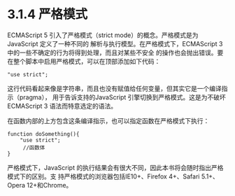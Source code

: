 # 3.1.4 严格模式

ECMAScript 5 引入了严格模式（strict mode）的概念。严格模式是为JavaScript 定义了一种不同的 解析与执行模型。在严格模式下，ECMAScript 3 中的一些不确定的行为将得到处理，而且对某些不安全 的操作也会抛出错误。要在整个脚本中启用严格模式，可以在顶部添加如下代码： 

```text
"use strict";
```

这行代码看起来像是字符串，而且也没有赋值给任何变量，但其实它是一个编译指示（pragma）， 用于告诉支持的JavaScript 引擎切换到严格模式。这是为不破坏ECMAScript 3 语法而特意选定的语法。 

在函数内部的上方包含这条编译指示，也可以指定函数在严格模式下执行： 

```text
function doSomething(){
    "use strict";
     //函数体
} 
```

严格模式下，JavaScript 的执行结果会有很大不同，因此本书将会随时指出严格模式下的区别。支 持严格模式的浏览器包括IE10+、Firefox 4+、Safari 5.1+、Opera 12+和Chrome。

